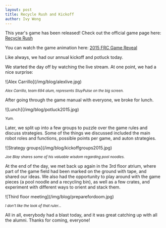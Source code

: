 ```yaml
---
layout: post
title: Recycle Rush and Kickoff
author: Ivy Wong
---
```

This year's game has been released! Check out the official game page here: [Recycle Rush](http://www.usfirst.org/roboticsprograms/frc/2015-game)

You can watch the game animation here: [2015 FRC Game Reveal](http://www.youtube.com/watch?v=hTyCIYZQ_1s)

Like always, we had our annual kickoff and potluck today.

<!-- more -->
We started the day off by watching the live stream. At one point, we had a nice surprise:

<div class="text-center" markdown="1">
![Alex Carrillo](/img/blog/alexlive.jpg)

<small>*Alex Carrillo, team 694 alum, represents StuyPulse on the big screen.*</small>
</div>

After going through the game manual with everyone, we broke for lunch. 

<div class="text-center" markdown="1">
![Lunch](/img/blog/potluck2015.jpg)

<small>*Yum.*</small>
</div>

Later, we split up into a few groups to puzzle over the game rules and discuss strategies. Some of the things we discussed included the main robot roles and functions, possible points per game, and auton strategies.

<div class="text-center" markdown="1">
![Strategy groups](/img/blog/kickoffgroups2015.jpg)

<small>*Joe Blay shares some of his valuable wisdom regarding pool noodles.*</small>
</div>

At the end of the day, we met back up again in the 3rd floor atrium, where part of the game field had been marked on the ground with tape, and shared our ideas. We also had the opportunity to play around with the game pieces (a pool noodle and a recycling bin), as well as a few crates, and experiment with different ways to orient and stack them.
 
<div class="text-center" markdown="1">
![Third floor meeting](/img/blog/preparefordoom.jpg)

<small>*I don't like the look of that ruler...*</small>
</div>

All in all, everybody had a blast today, and it was great catching up with all the alumni. Thanks for coming, everyone!
